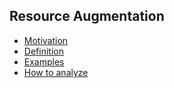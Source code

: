 ## Resource Augmentation

- [Motivation](./resourceAugMotivation.md)
- [Definition](./resourceAugDefine.md)
- [Examples](./resourceAugExample.md)
- [How to analyze](./resourceAugAnalyze.md)


